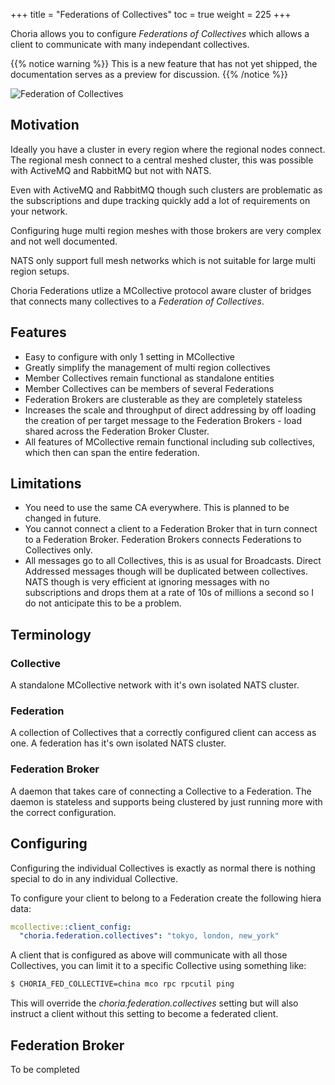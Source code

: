+++
title = "Federations of Collectives"
toc = true
weight = 225
+++

Choria allows you to configure *Federations of Collectives* which allows a client to
communicate with many independant collectives.

{{% notice warning %}}
This is a new feature that has not yet shipped, the documentation serves as a preview for discussion.
{{% /notice %}}

![Federation of Collectives](../../choria_federation.png)

## Motivation

Ideally you have a cluster in every region where the regional nodes connect.  The regional
mesh connect to a central meshed cluster, this was possible with ActiveMQ and RabbitMQ but
not with NATS.

Even with ActiveMQ and RabbitMQ though such clusters are problematic as the subscriptions
and dupe tracking quickly add a lot of requirements on your network.

Configuring huge multi region meshes with those brokers are very complex and not well
documented.

NATS only support full mesh networks which is not suitable for large multi region setups.

Choria Federations utlize a MCollective protocol aware cluster of bridges that connects
many collectives to a *Federation of Collectives*.

## Features

  * Easy to configure with only 1 setting in MCollective
  * Greatly simplify the management of multi region collectives
  * Member Collectives remain functional as standalone entities
  * Member Collectives can be members of several Federations
  * Federation Brokers are clusterable as they are completely stateless
  * Increases the scale and throughput of direct addressing by off loading the
    creation of per target message to the Federation Brokers - load shared across
    the Federation Broker Cluster.
  * All features of MCollective remain functional including sub collectives,
    which then can span the entire federation.

## Limitations

  * You need to use the same CA everywhere.  This is planned to be changed in future.
  * You cannot connect a client to a Federation Broker that in turn connect to a
    Federation Broker.  Federation Brokers connects Federations to Collectives only.
  * All messages go to all Collectives, this is as usual for Broadcasts. Direct Addressed
    messages though will be duplicated between collectives.  NATS though is very efficient
    at ignoring messages with no subscriptions and drops them at a rate of 10s of millions
    a second so I do not anticipate this to be a problem.

## Terminology

### Collective

A standalone MCollective network with it's own isolated NATS cluster.

### Federation

A collection of Collectives that a correctly configured client can access
as one.  A federation has it's own isolated NATS cluster.

### Federation Broker

A daemon that takes care of connecting a Collective to a Federation.
The daemon is stateless and supports being clustered by just running
more with the correct configuration.

## Configuring

Configuring the individual Collectives is exactly as normal there is nothing special
to do in any individual Collective.

To configure your client to belong to a Federation create the following hiera data:

```yaml
mcollective::client_config:
  "choria.federation.collectives": "tokyo, london, new_york"
```

A client that is configured as above will communicate with all those Collectives, you
can limit it to a specific Collective using something like:

```bash
$ CHORIA_FED_COLLECTIVE=china mco rpc rpcutil ping
```

This will override the *choria.federation.collectives* setting but will also instruct
a client without this setting to become a federated client.

## Federation Broker

To be completed

